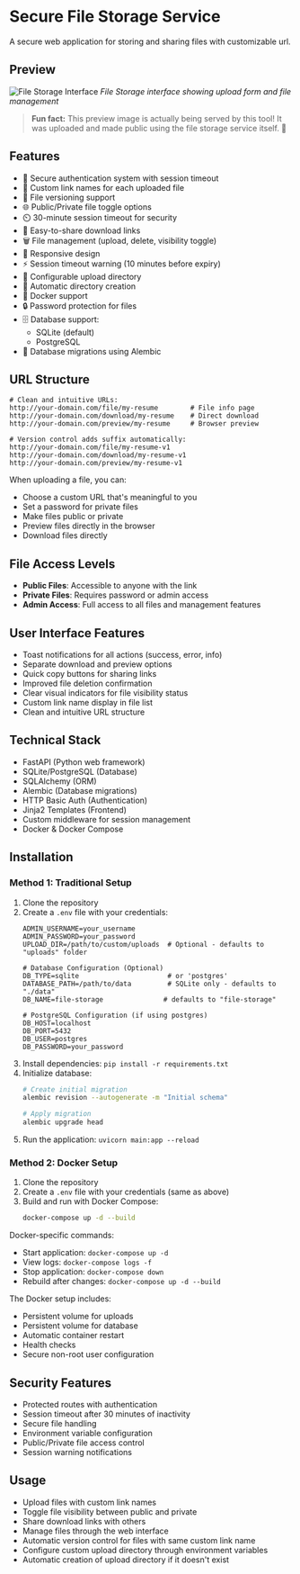# Secure File Storage Service

A secure web application for storing and sharing files with customizable url.

## Preview
![File Storage Interface](http://storage.eniayomi.com/download/file-storage-demo/file?)
*File Storage interface showing upload form and file management*

> **Fun fact:** This preview image is actually being served by this tool! It was uploaded and made public using the file storage service itself. 🎉

## Features
- 🔐 Secure authentication system with session timeout
- 📁 Custom link names for each uploaded file
- 🔄 File versioning support
- 🌐 Public/Private file toggle options
- ⏲️ 30-minute session timeout for security
- 🔗 Easy-to-share download links
- 🗑️ File management (upload, delete, visibility toggle)
- 📱 Responsive design
- ⚡ Session timeout warning (10 minutes before expiry)
- 📂 Configurable upload directory
- 🔄 Automatic directory creation
- 🐳 Docker support
- 🔒 Password protection for files
- 🗄️ Database support:
  - SQLite (default)
  - PostgreSQL
- 🔄 Database migrations using Alembic

## URL Structure
```
# Clean and intuitive URLs:
http://your-domain.com/file/my-resume        # File info page
http://your-domain.com/download/my-resume    # Direct download
http://your-domain.com/preview/my-resume     # Browser preview

# Version control adds suffix automatically:
http://your-domain.com/file/my-resume-v1
http://your-domain.com/download/my-resume-v1
http://your-domain.com/preview/my-resume-v1
```

When uploading a file, you can:
- Choose a custom URL that's meaningful to you
- Set a password for private files
- Make files public or private
- Preview files directly in the browser
- Download files directly

## File Access Levels
- **Public Files**: Accessible to anyone with the link
- **Private Files**: Requires password or admin access
- **Admin Access**: Full access to all files and management features

## User Interface Features
- Toast notifications for all actions (success, error, info)
- Separate download and preview options
- Quick copy buttons for sharing links
- Improved file deletion confirmation
- Clear visual indicators for file visibility status
- Custom link name display in file list
- Clean and intuitive URL structure

## Technical Stack
- FastAPI (Python web framework)
- SQLite/PostgreSQL (Database)
- SQLAlchemy (ORM)
- Alembic (Database migrations)
- HTTP Basic Auth (Authentication)
- Jinja2 Templates (Frontend)
- Custom middleware for session management
- Docker & Docker Compose

## Installation

### Method 1: Traditional Setup
1. Clone the repository
2. Create a `.env` file with your credentials:
   ```
   ADMIN_USERNAME=your_username
   ADMIN_PASSWORD=your_password
   UPLOAD_DIR=/path/to/custom/uploads  # Optional - defaults to "uploads" folder
   
   # Database Configuration (Optional)
   DB_TYPE=sqlite                      # or 'postgres'
   DATABASE_PATH=/path/to/data         # SQLite only - defaults to "./data"
   DB_NAME=file-storage               # defaults to "file-storage"
   
   # PostgreSQL Configuration (if using postgres)
   DB_HOST=localhost
   DB_PORT=5432
   DB_USER=postgres
   DB_PASSWORD=your_password
   ```
3. Install dependencies: `pip install -r requirements.txt`
4. Initialize database:
   ```bash
   # Create initial migration
   alembic revision --autogenerate -m "Initial schema"
   
   # Apply migration
   alembic upgrade head
   ```
5. Run the application: `uvicorn main:app --reload`

### Method 2: Docker Setup
1. Clone the repository
2. Create a `.env` file with your credentials (same as above)
3. Build and run with Docker Compose:
   ```bash
   docker-compose up -d --build
   ```

Docker-specific commands:
- Start application: `docker-compose up -d`
- View logs: `docker-compose logs -f`
- Stop application: `docker-compose down`
- Rebuild after changes: `docker-compose up -d --build`

The Docker setup includes:
- Persistent volume for uploads
- Persistent volume for database
- Automatic container restart
- Health checks
- Secure non-root user configuration

## Security Features
- Protected routes with authentication
- Session timeout after 30 minutes of inactivity
- Secure file handling
- Environment variable configuration
- Public/Private file access control
- Session warning notifications

## Usage
- Upload files with custom link names
- Toggle file visibility between public and private
- Share download links with others
- Manage files through the web interface
- Automatic version control for files with same custom link name
- Configure custom upload directory through environment variables
- Automatic creation of upload directory if it doesn't exist